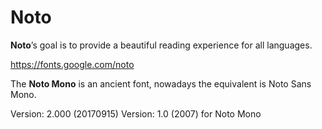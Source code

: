 # Noto

**Noto**’s goal is to provide a beautiful reading experience for all languages.

https://fonts.google.com/noto

The **Noto Mono** is an ancient font, nowadays the equivalent is Noto Sans Mono.

Version: 2.000 (20170915)
Version: 1.0 (2007) for Noto Mono
